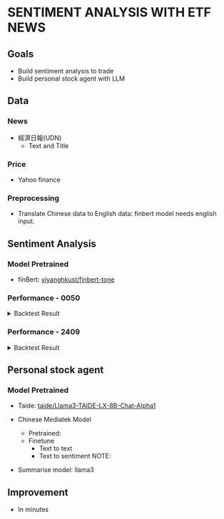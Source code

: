 # SENTIMENT ANALYSIS WITH ETF NEWS
## Goals
- Build sentiment analysis to trade
- Build personal stock agent with LLM
## Data
### News
- 經濟日報(UDN)
    - Text and Title
### Price
- Yahoo finance
### Preprocessing
- Translate Chinese data to English data: finbert model needs english input.
## Sentiment Analysis
### Model Pretrained
- finBert: [yiyanghkust/finbert-tone](https://huggingface.co/yiyanghkust/finbert-tone)

### Performance - 0050
<details> 
<summary>Backtest Result</summary>

- Data size: 
- From pretrained model
![alt text](finbert-backtest-result/0050-pretrain.png)
- Finetune with 0050 related news data (news keyword: ETF)
![alt text](finbert-backtest-result/0050-finetune.png)
</details>


### Performance - 2409
<details> 
<summary>Backtest Result</summary>

- Data size: 
- From pretrained model
![alt text](finbert-backtest-result/2409-pretrain.png)
- Finetune with 2409 related news data
![alt text](finbert-backtest-result/2409-finetune.png)
- Finetune with 2049 related and ETF news data
![alt text](finbert-backtest-result/2409-finetune-multidata.png)
</details>



## Personal stock agent
### Model Pretrained
- Taide: [taide/Llama3-TAIDE-LX-8B-Chat-Alpha1](https://huggingface.co/taide/Llama3-TAIDE-LX-8B-Chat-Alpha1)

- Chinese Mediatek Model
    - Pretrained:
    - Finetune
        - Text to text
        - Text to sentiment
NOTE:
- Summarise model: llama3

## Improvement
- In minutes

